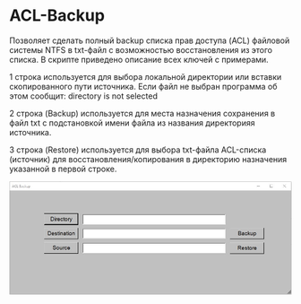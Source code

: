 # ACL-Backup

Позволяет сделать полный backup списка прав доступа (ACL) файловой системы NTFS в txt-файл с возможностью восстановления из этого списка. В скрипте приведено описание всех ключей с примерами.

1 строка используется для выбора локальной директории или вставки скопированного пути источника. Если файл не выбран программа об этом сообщит: directory is not selected

2 строка (Backup) используется для места назначения сохранения в файл txt с подстановкой имени файла из названия директорияя источника.

3 строка (Restore) используется для выбора txt-файла ACL-списка (источник) для восстановления/копирования в директорию назначения указанной в первой строке.

![Image alt](https://github.com/Lifailon/ACL-Backup/blob/rsa/Interface.jpg)
